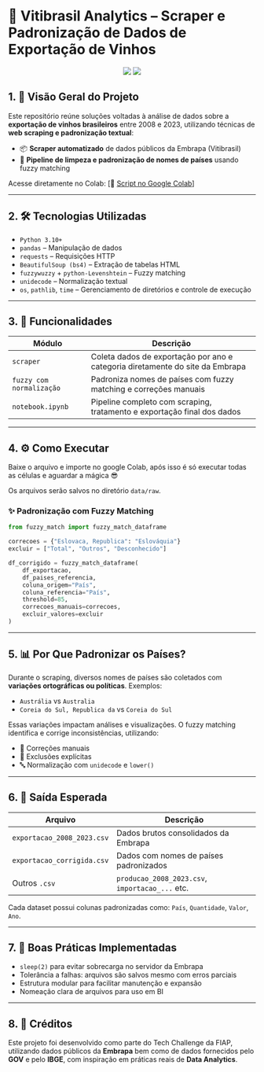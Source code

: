 # 🍇 Vitibrasil Analytics – Scraper e Padronização de Dados de Exportação de Vinhos

<p align="center">
  <img src="https://img.shields.io/badge/Python-3.10%2B-blue?style=for-the-badge&logo=python">
  <img src="https://img.shields.io/badge/Status-Concluído-green?style=for-the-badge">
</p>

## 1. 🎯 Visão Geral do Projeto

Este repositório reúne soluções voltadas à análise de dados sobre a **exportação de vinhos brasileiros** entre 2008 e 2023, utilizando técnicas de **web scraping e padronização textual**:

- 📦 **Scraper automatizado** de dados públicos da Embrapa (Vitibrasil)
- 🧽 **Pipeline de limpeza e padronização de nomes de países** usando fuzzy matching

Acesse diretamente no Colab: [🔗 <a href='https://colab.research.google.com/drive/1PKCWksufdFb1y_1ytx8VvKY_l46kS-71?usp=sharing'> Script no Google Colab</a>]

---

## 2. 🛠️ Tecnologias Utilizadas

- `Python 3.10+`
- `pandas` – Manipulação de dados
- `requests` – Requisições HTTP
- `BeautifulSoup (bs4)` – Extração de tabelas HTML
- `fuzzywuzzy` + `python-Levenshtein` – Fuzzy matching
- `unidecode` – Normalização textual
- `os`, `pathlib`, `time` – Gerenciamento de diretórios e controle de execução

---

## 3. 📌 Funcionalidades

| Módulo                      | Descrição                                                                 |
|----------------------------|---------------------------------------------------------------------------|
| `scraper`    | Coleta dados de exportação por ano e categoria diretamente do site da Embrapa |
| `fuzzy com normalização`           | Padroniza nomes de países com fuzzy matching e correções manuais |
| `notebook.ipynb`           | Pipeline completo com scraping, tratamento e exportação final dos dados |

---

## 4. ⚙️ Como Executar

Baixe o arquivo e importe no google Colab, após isso é só executar todas as células e aguardar a mágica 😎

Os arquivos serão salvos no diretório `data/raw`.

### ✨ Padronização com Fuzzy Matching

```python
from fuzzy_match import fuzzy_match_dataframe

correcoes = {"Eslovaca, Republica": "Eslováquia"}
excluir = ["Total", "Outros", "Desconhecido"]

df_corrigido = fuzzy_match_dataframe(
    df_exportacao,
    df_paises_referencia,
    coluna_origem="País",
    coluna_referencia="País",
    threshold=85,
    correcoes_manuais=correcoes,
    excluir_valores=excluir
)
```

---

## 5. 📊 Por Que Padronizar os Países?

Durante o scraping, diversos nomes de países são coletados com **variações ortográficas ou políticas**. Exemplos:

- `Austrália` vs `Australia`
- `Coreia do Sul, Republica da` vs `Coreia do Sul`

Essas variações impactam análises e visualizações. O fuzzy matching identifica e corrige inconsistências, utilizando:

- 🧠 Correções manuais
- 🚫 Exclusões explícitas
- 🔤 Normalização com `unidecode` e `lower()`

---

## 6. 💾 Saída Esperada

| Arquivo                        | Descrição                                     |
|-------------------------------|-----------------------------------------------|
| `exportacao_2008_2023.csv`    | Dados brutos consolidados da Embrapa          |
| `exportacao_corrigida.csv`    | Dados com nomes de países padronizados        |
| Outros `.csv`                 | `producao_2008_2023.csv`, `importacao_...` etc.|

Cada dataset possui colunas padronizadas como: `País`, `Quantidade`, `Valor`, `Ano`.

---

## 7. 📎 Boas Práticas Implementadas

- `sleep(2)` para evitar sobrecarga no servidor da Embrapa
- Tolerância a falhas: arquivos são salvos mesmo com erros parciais
- Estrutura modular para facilitar manutenção e expansão
- Nomeação clara de arquivos para uso em BI

---

## 8. 📢 Créditos

Este projeto foi desenvolvido como parte do Tech Challenge da FIAP, utilizando dados públicos da **Embrapa** bem como de dados fornecidos pelo **GOV** e pelo **IBGE**, com inspiração em práticas reais de **Data Analytics**.
